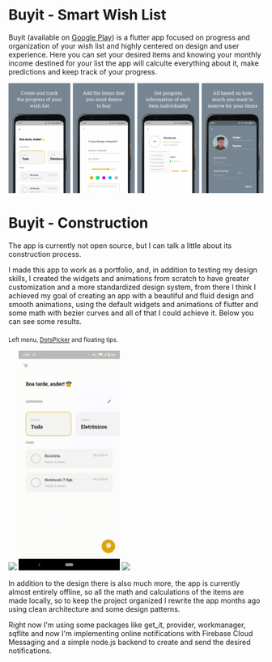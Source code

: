 # Buyit - Smart Wish List

Buyit (available on [Google Play](https://play.google.com/store/apps/details?id=dev.ander.buyit)) is a flutter app focused on progress and organization of your wish list and highly centered on design and user experience. Here you can set your desired items and knowing your monthly income destined for your list the app will calculte everything about it, make predictions and keep track of your progress.

![app](./assets/images/app.png)

# Buyit - Construction

The app is currently not open source, but I can talk a little about its construction process.

I made this app to work as a portfolio, and, in addition to testing my design skills, I created the widgets and animations from scratch to have greater customization and a more standardized design system, from there I think I achieved my goal of creating an app with a beautiful and fluid design and smooth animations, using the default widgets and animations of flutter and some math with bezier curves and all of that I could achieve it. Below you can see some results.

<sub>Left menu, [DotsPicker](https://github.com/underfilho/DotsPicker) and floating tips.</sub>
<p float="left">
  <img src="./assets/gifs/left_menu.gif" width="200" />
  <img src="./assets/gifs/dots_list.gif" width="200" />
  <img src="./assets/gifs/floating_tip.gif" width="200" />
</p>

In addition to the design there is also much more, the app is currently almost entirely offline, so all the math and calculations of the items are made locally, so to keep the project organized I rewrite the app months ago using clean architecture and some design patterns. 

Right now I'm using some packages like get_it, provider, workmanager, sqflite and now I'm implementing online notifications with Firebase Cloud Messaging and a simple node.js backend to create and send the desired notifications.
